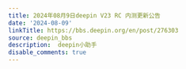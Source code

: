 ```yaml
---
title: 2024年08月9日deepin V23 RC 内测更新公告
date: '2024-08-09'
linkTitle: https://bbs.deepin.org/en/post/276303
source: deepin_bbs
description:  deepin小助手 
disable_comments: true
---
```



